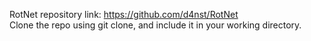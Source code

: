 RotNet repository link: https://github.com/d4nst/RotNet
<br>
Clone the repo using git clone, and include it in your working directory.
